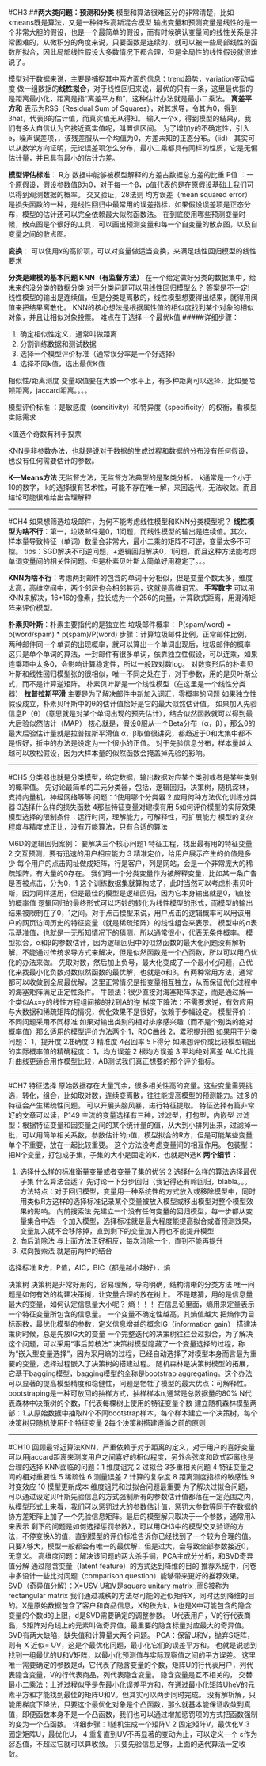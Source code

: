 #CH3
##**两大类问题：预测和分类**
模型和算法很难区分的非常清楚，比如kmeans既是算法，又是一种特殊高斯混合模型
输出变量和预测变量是线性的是一个非常大胆的假设，也是一个最简单的假设，而有时候确认变量间的线性关系是非常困难的，从微积分的角度来说，只要函数是连续的，就可以被一些局部线性的函数所拟合，因此局部线性假设大多数情况下都合理，但是全局性的线性假设就很难说了。

模型对于数据来说，主要是捕捉其中两方面的信息：trend趋势，variation变动幅度
做一组数据的**线性拟合**，对于线性回归来说，最优的只有一条，这里最优指的是距离最小化，距离是指“离差平方和”，这种估计办法就是最小二乘法。
**离差平方和** 表示为RSS（Residual Sum of Squares），对其求导，令其为0，得到βhat，代表β的估计值，而真实值无从得知。
输入一个x，得到模型的结果y，我们有多大自信认为它接近真实值呢，叫置信区间。
为了增加y的不确定性，引入e，噪声误差项，，该残差服从一个均值为0，方差未知的正态分布。（iid）
其实可以从数学方向证明，无论误差项怎么分布，最小二乘都具有同样的性质，它是无偏估计量，并且具有最小的估计方差。

**模型评估标准**： R方 数据中能够被模型解释的方差占数据总方差的比重
P值 ：一个原假设，假设参数值β为0，对于每一个β，p值代表的是在原假设基础上我们可以得到观测数据的概率。
交叉验证，28法则
均方误差（mean squared error）是损失函数的一种，是线性回归中最常用的误差指标，如果假设误差项是正态分布，模型的估计还可以完全依赖最大似然函数法。
在到底使用哪些预测变量时候，散点图是个很好的工具，可以画出预测变量和每一个自变量的散点图，以及自变量之间的散点图。

**变换**：
可以使用x的高阶项，可以对变量做适当变换，来满足线性回归模型的线性要求


**分类是建模的基本问题 KNN（有监督方法）**
在一个给定做好分类的数据集中，给未来的没分类的数据分类
对于分类问题可以用线性回归模型么？ 答案是不一定!
线性模型的输出是连续值，但是分类是离散的，线性模型想要得出结果，就得用阀值来把结果离散化。
KNN的核心想法是根据属性值的相似度找到某个对象的相似对象，并且让相似对象投票。
难点在于选择一个最优k值
#####详细步骤：
1. 确定相似性定义，通常叫做距离
2. 分割训练数据和测试数据
3. 选择一个模型评价标准（通常误分率是一个好选择）
4. 选择不同k值，选出最优K值

相似性/距离测度
变量取值要在大致一个水平上，有多种距离可以选择，比如曼哈顿距离，jaccard距离。。。。

模型评价标准 ：是敏感度（sensitivity）和特异度（specificity）的权衡，看模型实际需求

k值选个奇数有利于投票

KNN是非参数办法，也就是说对于数据的生成过程和数据的分布没有任何假设，也没有任何需要估计的参数。

**K—Means方法**
无监督方法，无监督方法典型的是聚类分析。
k通常是一个小于10的数字，
k的选择很有艺术性，可能不存在唯一解，来回迭代，无法收敛。而且结论可能很难给出合理解释
***
#CH4
如果想筛选垃圾邮件，为何不能考虑线性模型和KNN分类模型呢？
**线性模型为啥不行**：第一，垃圾邮件是0，1问题，而线性模型的输出是连续值。其次，样本量导致特征（单词）数量会非常大，最小二乘的矩阵不可逆，变量太多不可控。
tips：SGD解决不可逆问题，+逻辑回归解决0，1问题，而且这种方法能考虑单词变量间的相关性问题。但是朴素贝叶斯太简单好用稳定了。。。

**KNN为啥不行**：考虑两封邮件的包含的单词十分相似，但是变量个数太多，维度太高，高维空间中，两个邻居也会相邻甚远，这就是高维诅咒。
**手写数字** 可以用KNN来解决，16*16的像素，拉长成为一个256的向量，计算欧式距离，用混淆矩阵来评价模型。

**朴素贝叶斯**：朴素主要指代的是独立性
垃圾邮件概率：
P(spam/word) = p(word/spam) * p(spam)/P(word)
步骤：计算垃圾邮件比例，正常邮件比例，两种邮件同一个单词的出现概率，就可以算出一个单词出现后，垃圾邮件的概率
这只是单个单词的算法，一封邮件有很多单词，依靠独立性假设，可以连乘，如果连乘项中太多0，会影响计算稳定性，所以一般取对数log。
对数变形后的朴素贝叶斯和线性回归模型张的很相似，唯一不同之处在于，对于参数，用的是贝叶斯公式，而不是计算逆矩阵。
朴素贝叶斯是一个线性模型（在这里是一个线性分类器）
**拉普拉斯平滑**
主要是为了解决邮件中新加入词汇，零概率的问题
如果独立性假设成立，朴素贝叶斯中的θ的估计值恰好是它的最大似然估计值。
如果加入先验信息P（θ）（意思就是对某个单词出现的预先估计），结合似然函数就可以得到最大后验似然估计（MAP）
核心就是，假设θ服从一个Beta分布（α，β），那么θ的最大后验估计量就是拉普拉斯平滑值
α，β取值很讲究，都趋近于0和太集中都不是很好，折中的办法是设定为一个很小的正值。
对于先验信息分布，样本量越大越可以放松假设，因为大样本量的似然函数会掩盖掉先验的影响。
***
#CH5
分类器也就是分类模型，给定数据，输出数据对应某个类别或者是某些类别的概率值。
先讨论最简单的二元分类器，包括，逻辑回归，决策树，随机深林，支持向量机，神经网络等等
问题：1使用哪个分类器
2 应用何种方法优化训练分类器
3选择什么样的损失函数
4那些特征变量对建模有用
5如何评价模型的实际效果
模型选择的限制条件：运行时间，理解能力，可解释性，可扩展能力
模型的复杂程度与精度成正比，没有万能算法，只有合适的算法

M6D的逻辑回归案例：
要解决三个核心问题1 特征工程，找出最有用的特征变量 2 交互预测，要有迅速的用户相应能力 3 精准定价，给用户展示产生的价值是多少
每个用户的点击网址做成矩阵，行是客户，列是网站，会是一个非常庞大的稀疏矩阵，有大量的0存在。
我们用一个分类变量作为被解释变量，比如某一条广告是否被点击，分为0，1
这个训练数据集就算构成了，此时当然可以考虑朴素贝叶斯，因为同样适用，但是最佳的模型是逻辑回归，因为它本身输出就是0，1直接的概率值
逻辑回归的最终形式可以巧妙的转化为线性模型的形式，而模型的输出结果被限制在了0，1之间。对于点击模型来说，用户点击的逻辑概率可以用该用户的网页访问历史的特征变量（就是稀疏矩阵）的线性组合来表示。
模型中的α表示基准值，也就是一无所知情况下的猜测，所以通常很小，代表无条件概率。
模型拟合，α和β的参数估计，因为逻辑回归中的似然函数的最大化问题没有解析解，不能通过传统求导方式来解决，但是似然函数是一个凸函数，所以可以用凸优化的办法来做。
先取对数，然后加上负号，最大化变成了一个最小化问题，凸优化来找最小化负数对数似然函数的最优解，也就是α和β。有两种常用方法，通常都可以收敛到全局最优解，这里正常情况是指变量相互独立，从而保证优化过程中的海塞矩阵满足正定性条件。
牛顿法：很少直接对海塞矩阵求逆，而是通过解一个类似Ax=y的线性方程组间接的找到A的逆
梯度下降法：不需要求逆，有效应用与大数据和稀疏矩阵的情况，优化效果不是很好，依赖于步幅设定。
模型评价：不同问题采用不同标准
如果对输出类别的相对排序感兴趣（而不是个别类的绝对概率值）那么适用的模型评价方法两个
1，ROC曲线
2，累积提升图
如果用于分类问题：
1，提升度 2准确度 3 精准度 4召回率 5 F得分
如果想评价或比较模型输出的实际概率值的精确程度：
1，均方误差 2 根均方误差 3 平均绝对离差
AUC比提升曲线更适合用作模型比较，AB测试我们真正想要的那个评价指标。
***
#CH7
特征选择
原始数据存在大量冗余，很多相关性高的变量。这些变量需要挑选，转化，组合，比如取对数，连续变离散，往往能提高模型的预测能力。过多的特征会产生稀疏性问题。
可以开展头脑风暴，进行特征提取。
特征选择有篇非常好的文章可以读，P149
主流的变量选择有三种，过滤型，打包型，内嵌型
过滤型：根据特征变量和因变量之间的某个统计量的值，从大到小排列出来，过滤掉一批，可以用简单相关系数，参数估计的p值，模型拟合的R方，但是可能某些变量单个不重要，放在一起比较重要。
这个方法没考虑变量间的相互作用。
包装型：把N个变量，打包成子集，子集的大小是固定的K，也就是N选K
**两个细节：**
1. 选择什么样的标准衡量变量或者变量子集的优劣 2 选择什么样的算法选择最优子集
什么算法合适？
先讨论一下分步回归（我记得还有岭回归，blabla。。。
方法特点：对于回归模型，变量用一种系统性的方式放入或移除模型中，同时用类似R方这样的选择标准记录某个变量被放入模型或移出模型对整个模型效果的影响。
向前搜索法
           先建立一个没有任何变量的回归模型，每一步都从变量集合中选一个加入模型，选择标准就是最大程度能提高拟合或者预测效果，变量加入就不会移除掉，直到剩下的变量加入再也不能提升模型
2.  向后消除法
    与上面方法正好相反，每次消除一个，直到不能再提升
3.  双向搜索法
就是前两种的结合

选择标准
R方，P值，AIC，BIC（都是越小越好），熵

决策树
决策树是非常好用的，容易理解，导向明确，结构清晰的分类方法
唯一问题是如何有效的构建决策树，让变量合理的放在树上。
不是瞎猜，用的是信息量最大的变量，如何认定信息量大小呢？ 熵！！！
在信息论里面，熵用来定量表示一个特征变量所包含的信息量。
一个变量不确定性越高，其熵值越大
把熵作为目标函数，最优化模型的参数，定义信息增益的概念IG（information gain）
搭建决策树时候，总是先放IG大的变量
一个完整迭代的决策树往往会过拟合，为了解决这个问题，可以采用“事后剪枝法”
决策树模型隐藏了一个变量选择的过程，称为“嵌入型变量选择”，因为采用熵的过程，已经自动选择了对模型本身而言最为重要的变量，选择过程嵌入了决策树的搭建过程。
随机森林是决策树模型的拓展，它基于bagging模型，bagging模型的全称是bootstrap aggregating。这个办法可以显著的提高模型精度和稳健性，问题是牺牲了模型的最大优点：可解释性。
bootstraping是一种可放回的抽样方式，抽样样本n,通常是总数据量的80%
N代表森林中决策树的个数，F代表每棵树上使用的特征变量个数
建立随机森林模型两部：1.从原始数据中抽取N个不同bootstrap样本，每个样本建立一个决策树，每个决策树只随机使用F个特征变量
2每个决策树搭建遵循之前的原则
***
#CH10
回顾最邻近算法KNN，严重依赖于对于距离的定义，对于用户的喜好变量可以用jaccard距离来测度用户之间喜好的相似程度，另外余弦度和欧式距离也是合理的选择
KNN面临的问题：1 维度诅咒 2 过拟合 3多重相关问题 4 特征变量之间的相对重要性 5 稀疏性
6 测量误差 7 计算的复杂度 8 距离测度指标的敏感性 9 时变效应 10 模型更新成本
维度诅咒和过拟合问题最重要
为了解决过拟合问题，可以通过设定贝叶斯先验信息的方式强制所有的参数估计值都落在一定范围之内，从模型形式上来看，我们可以惩罚过大的参数估计值，惩罚大参数等同于在数据的协方差矩阵上加了一个先验信息矩阵。最后的模型解只取决于一个参数，通常用λ来表示
剩下的问题是如何选择惩罚参数λ，可以用CH3中的模型交叉验证的方法，不停变换λ的值，直到模型的评价标准告诉你已经找到了一个较为合理的值。只要λ够大，模型一般都会有唯一的最优解，但是过大，会导致全部参数接近0，无意义。
高维度问题：解决该问题的两大杀手锏，PCA主成分分析，和SVD奇异值分解
通过隐含变量（latent feature）的方式达到降维的目的
推荐系统中，问卷中多设计一些比对问题（comparison question）能够带来更好的推荐效果。
SVD（奇异值分解）：X=USV
U和V是square unitary matrix ,而S被称为rectangular matrix  我们通过减秩的方法尽可能的近似矩阵X，同时达到降维的目的。X是原始数据包含了客户和商品信息，X的秩为k，k也是X中可能包含的隐含变量的个数d的上限，d是SVD需要确定的调整参数。
U代表用户，V的行代表商品，S矩阵对角线上的元素叫做奇异值，最重要的隐含标量对应最大的奇异值。
SVD有两大缺陷，缺失值和计算量大两个问题。
PCA：保留U和V，抛弃S矩阵，则有 X 近似= UV，这是个最优化问题，最小化它们的误差平方和。
也就是说想到找到一组最优的U和V矩阵，以最小化预测值与实际观察值之间的平方误差。
这里唯一需要确定的参数是d，它代表了隐含变量的个数，矩阵U的行代表用户，列代表隐含变量，V的行代表商品，列代表隐含变量。
隐含变量是互不相关的，
交替最小二乘法：上述过程似乎是先最小化误差平方和，在通过最小化矩阵UheV的元素平方和才能找到最佳的矩阵U和V。但其实可以两步同时完成。
没有解析解，只能用梯度下降法，只要这个最优化对象是个凸函数，那么就基本能保证收敛到真值，即便函数本身不是一个凸函数，我们也可以通过增加惩罚项的方式把函数强制的变为一个凸函数。
详细步骤：1随机生成一个矩阵V 2 固定矩阵V，最优化V 3 固定矩阵U，最优化U， 4 重复直到UV不再显著的变动为止，可以定义一个 ε作为容忍值，不超过它就可以算收敛。
只要先验信息足够，上面的迭代算法一定收敛。

